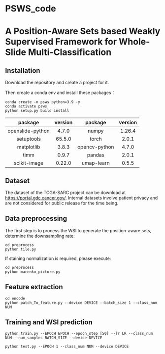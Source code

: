 # PSWS_code
# A Position-Aware Sets based Weakly Supervised Framework for Whole-Slide Multi-Classification

## Installation
Download the repository and create a project for it.

Then create a conda env and install these packages：
```
conda create -n psws python=3.9 -y
conda activate psws
python setup.py build install
```
| package | version | package | version |
|:------------:|:------------:|:------------:|:------------:|
| openslide-python |4.7.0 | numpy | 1.26.4 |
| setuptools | 65.5.0 | torch | 2.0.1 |
| matplotlib | 3.8.3 | opencv-python | 4.7.0 |
| timm | 0.9.7 | pandas | 2.0.1 | 
| scikit-image | 0.22.0 | umap-learn | 0.5.5 |

## Dataset 
The dataset of the TCGA-SARC project can be download at <https://portal.gdc.cancer.gov/>.
Internal datasets involve patient privacy and are not considered for public release for the time being.

## Data preprocessing
The first step is to process the WSI to generate the position-aware sets, determine the downsampling rate:
```
cd preprocess
python tile.py
```
If staining normalization is required, please execute:
```
cd preprocess
python macenko_picture.py
```

## Feature extraction
```
cd encode
python patch_To_feature.py --device DEVICE --batch_size 1 --class_num NUM
```

## Training and WSI prediction
```
python train.py --EPOCH EPOCH --epoch_step [50] --lr LR --class_num NUM --num_samples BATCH_SIZE --device DEVICE 
```
```
python test.py --EPOCH 1 --class_num NUM --device DEVICE 
```





